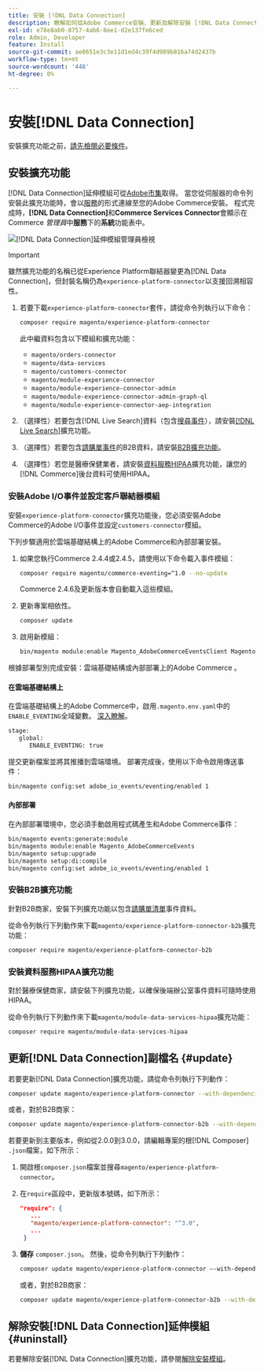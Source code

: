 ```yaml
---
title: 安裝 [!DNL Data Connection]
description: 瞭解如何從Adobe Commerce安裝、更新及解除安裝 [!DNL Data Connection] 擴充功能。
exl-id: e78e8ab0-8757-4ab6-8ee1-d2e137fe6ced
role: Admin, Developer
feature: Install
source-git-commit: ae8651e3c3e11d1ed4c39f4d989b816a74d2437b
workflow-type: tm+mt
source-wordcount: '448'
ht-degree: 0%

---
```


# 安裝[!DNL Data Connection]

安裝擴充功能之前，[請先檢閱必要條件](overview.md#prereqs)。

## 安裝擴充功能

[!DNL Data Connection]延伸模組可從[Adobe市集](https://commercemarketplace.adobe.com/magento-experience-platform-connector.html)取得。 當您從伺服器的命令列安裝此擴充功能時，會以[服務](../landing/saas.md)的形式連線至您的Adobe Commerce安裝。 程式完成時，**[!DNL Data Connection]**&#x200B;和&#x200B;**Commerce Services Connector**&#x200B;會顯示在Commerce _管理員_&#x200B;中&#x200B;**服務**&#x200B;下的&#x200B;**系統**&#x200B;功能表中。

![[!DNL Data Connection]延伸模組管理員檢視](assets/epc-adminui.png)

>[!IMPORTANT]
>
>雖然擴充功能的名稱已從Experience Platform聯結器變更為[!DNL Data Connection]，但封裝名稱仍為`experience-platform-connector`以支援回溯相容性。

1. 若要下載`experience-platform-connector`套件，請從命令列執行以下命令：

   ```bash
   composer require magento/experience-platform-connector
   ```

   此中繼資料包含以下模組和擴充功能：

   - `magento/orders-connector`
   - `magento/data-services`
   - `magento/customers-connector`
   - `magento/module-experience-connector`
   - `magento/module-experience-connector-admin`
   - `magento/module-experience-connector-admin-graph-ql`
   - `magento/module-experience-connector-aep-integration`

1. （選擇性）若要包含[!DNL Live Search]資料（包含[搜尋事件](events.md#search-events)），請安裝[[!DNL Live Search]](../live-search/install.md)擴充功能。

1. （選擇性）若要包含[請購單事件](events.md#b2b-events)的B2B資料，請安裝[B2B擴充功能](#install-the-b2b-extension)。

1. （選擇性）若您是醫療保健業者，請安裝[資料服務HIPAA](#install-the-data-services-hipaa-extension)擴充功能，讓您的[!DNL Commerce]後台資料可使用HIPAA。

### 安裝Adobe I/O事件並設定客戶聯結器模組

安裝`experience-platform-connector`擴充功能後，您必須安裝Adobe Commerce的Adobe I/O事件並設定`customers-connector`模組。

下列步驟適用於雲端基礎結構上的Adobe Commerce和內部部署安裝。

1. 如果您執行Commerce 2.4.4或2.4.5，請使用以下命令載入事件模組：

   ```bash
   composer require magento/commerce-eventing=^1.0 --no-update
   ```

   Commerce 2.4.6及更新版本會自動載入這些模組。

1. 更新專案相依性。

   ```bash
   composer update
   ```

1. 啟用新模組：

   ```bash
   bin/magento module:enable Magento_AdobeCommerceEventsClient Magento_AdobeCommerceEventsGenerator Magento_AdobeIoEventsClient Magento_AdobeCommerceOutOfProcessExtensibility
   ```

根據部署型別完成安裝：雲端基礎結構或內部部署上的Adobe Commerce 。

#### 在雲端基礎結構上

在雲端基礎結構上的Adobe Commerce中，啟用`.magento.env.yaml`中的`ENABLE_EVENTING`全域變數。 [深入瞭解](https://experienceleague.adobe.com/docs/commerce-cloud-service/user-guide/configure/env/stage/variables-global.html#enable_eventing)。

```bash
stage:
   global:
      ENABLE_EVENTING: true
```

提交更新檔案並將其推播到雲端環境。 部署完成後，使用以下命令啟用傳送事件：

```bash
bin/magento config:set adobe_io_events/eventing/enabled 1
```

#### 內部部署

在內部部署環境中，您必須手動啟用程式碼產生和Adobe Commerce事件：

```bash
bin/magento events:generate:module
bin/magento module:enable Magento_AdobeCommerceEvents
bin/magento setup:upgrade
bin/magento setup:di:compile
bin/magento config:set adobe_io_events/eventing/enabled 1
```

### 安裝B2B擴充功能

針對B2B商家，安裝下列擴充功能以包含[請購單清單](events.md#b2b-events)事件資料。

從命令列執行下列動作來下載`magento/experience-platform-connector-b2b`擴充功能：

```bash
composer require magento/experience-platform-connector-b2b
```

### 安裝資料服務HIPAA擴充功能

對於醫療保健商家，請安裝下列擴充功能，以確保後端辦公室事件資料可隨時使用HIPAA。

從命令列執行下列動作來下載`magento/module-data-services-hipaa`擴充功能：

```bash
composer require magento/module-data-services-hipaa
```

## 更新[!DNL Data Connection]副檔名 {#update}

若要更新[!DNL Data Connection]擴充功能，請從命令列執行下列動作：

```bash
composer update magento/experience-platform-connector --with-dependencies
```

或者，對於B2B商家：

```bash
composer update magento/experience-platform-connector-b2b --with-dependencies
```

若要更新到主要版本，例如從2.0.0到3.0.0，請編輯專案的根[!DNL Composer] `.json`檔案，如下所示：

1. 開啟根`composer.json`檔案並搜尋`magento/experience-platform-connector`。

1. 在`require`區段中，更新版本號碼，如下所示：

   ```json
   "require": {
      ...
      "magento/experience-platform-connector": "^3.0",
      ...
    }
   ```

1. **儲存** `composer.json`。 然後，從命令列執行下列動作：

   ```bash
   composer update magento/experience-platform-connector –-with-dependencies
   ```

   或者，對於B2B商家：

   ```bash
   composer update magento/experience-platform-connector-b2b --with-dependencies
   ```

## 解除安裝[!DNL Data Connection]延伸模組 {#uninstall}

若要解除安裝[!DNL Data Connection]擴充功能，請參閱[解除安裝模組](https://experienceleague.adobe.com/docs/commerce-operations/installation-guide/tutorials/uninstall-modules.html)。
